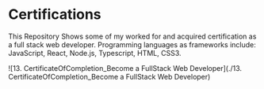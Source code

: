 # Certifications
This Repository Shows some of my worked for and acquired certification as a full stack web developer. Programming languages as frameworks include: JavaScript, React, Node.js, Typescript, HTML, CSS3.

![13. CertificateOfCompletion_Become a FullStack Web Developer](./13. CertificateOfCompletion_Become a FullStack Web Developer)
